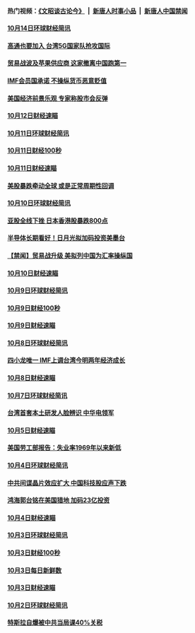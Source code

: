#### 热门视频：[《文昭谈古论今》](https://github.com/gfw-breaker/wenzhao/blob/master/README.md?t=10152133) &nbsp;|&nbsp; [新唐人时事小品](https://github.com/gfw-breaker/ntdtv-comedy/blob/master/README.md?t=10152133) &nbsp;|&nbsp; [新唐人中国禁闻](https://github.com/gfw-breaker/ntdtv-news/blob/master/README.md?t=10152133)

#### [10月14日环球财经简讯](../pages/news208/a1395446.md?t=10152133) 

#### [高通也要加入 台湾5G国家队抢攻国际](../pages/news208/a1395415.md?t=10152133) 

#### [贸易战波及苹果供应商 这家撤离中国跑第一](../pages/news208/a1395254.md?t=10152133) 

#### [IMF会员国承诺  不操纵货币恶意贬值](../pages/news208/a1395274.md?t=10152133) 

#### [美国经济前景乐观 专家称股市会反弹](../pages/news208/a1395159.md?t=10152133) 

#### [10月12日财经速瞄](../pages/news208/a1395177.md?t=10152133) 

#### [10月11日环球财经简讯](../pages/news208/a1395122.md?t=10152133) 

#### [10月11日财经100秒](../pages/news208/a1395097.md?t=10152133) 

#### [10月11日财经速瞄](../pages/news208/a1395020.md?t=10152133) 

#### [美股暴跌牵动全球 或是正常周期性回调](../pages/news208/a1395005.md?t=10152133) 

#### [10月10日环球财经简讯](../pages/news208/a1394977.md?t=10152133) 

#### [亚股全线下挫 日本香港股暴跌800点](../pages/news208/a1394956.md?t=10152133) 

#### [半导体长期看好！日月光拟加码投资美墨台](../pages/news208/a1394954.md?t=10152133) 

#### [【禁闻】贸易战升级 美拟列中国为汇率操纵国](../pages/news208/a1394887.md?t=10152133) 

#### [10月10日财经速瞄](../pages/news208/a1394883.md?t=10152133) 

#### [10月9日环球财经简讯](../pages/news208/a1394831.md?t=10152133) 

#### [10月9日财经100秒](../pages/news208/a1394812.md?t=10152133) 

#### [10月9日财经速瞄](../pages/news208/a1394741.md?t=10152133) 

#### [10月8日环球财经简讯](../pages/news208/a1394682.md?t=10152133) 

#### [四小龙唯一 IMF上调台湾今明两年经济成长](../pages/news208/a1394649.md?t=10152133) 

#### [10月8日财经速瞄](../pages/news208/a1394582.md?t=10152133) 

#### [10月7日环球财经简讯](../pages/news208/a1394527.md?t=10152133) 

#### [台湾首套本土研发人脸辨识 中华电领军](../pages/news208/a1394509.md?t=10152133) 

#### [10月5日财经速瞄](../pages/news208/a1394260.md?t=10152133) 

#### [美国劳工部报告：失业率1969年以来新低](../pages/news208/a1394221.md?t=10152133) 

#### [10月4日环球财经简讯](../pages/news208/a1394211.md?t=10152133) 

#### [中共间谍晶片效应扩大 中国科技股应声下跌](../pages/news208/a1394210.md?t=10152133) 

#### [鸿海郭台铭在美国猎地 加码23亿投资](../pages/news208/a1394184.md?t=10152133) 

#### [10月4日财经速瞄](../pages/news208/a1394104.md?t=10152133) 

#### [10月3日环球财经简讯](../pages/news208/a1394057.md?t=10152133) 

#### [10月3日财经100秒](../pages/news208/a1394034.md?t=10152133) 

#### [10月3日每日新鲜数](../pages/news208/a1393967.md?t=10152133) 

#### [10月3日财经速瞄](../pages/news208/a1393964.md?t=10152133) 

#### [10月2日环球财经简讯](../pages/news208/a1393924.md?t=10152133) 

#### [特斯拉自爆被中共当局课40%关税](../pages/news208/a1393910.md?t=10152133) 

